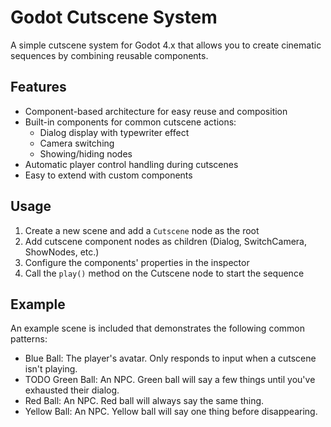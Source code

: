 # Godot Cutscene System

A simple cutscene system for Godot 4.x that allows you to create cinematic sequences by combining reusable components.

## Features

- Component-based architecture for easy reuse and composition
- Built-in components for common cutscene actions:
  - Dialog display with typewriter effect
  - Camera switching
  - Showing/hiding nodes
- Automatic player control handling during cutscenes
- Easy to extend with custom components

## Usage

1. Create a new scene and add a `Cutscene` node as the root
2. Add cutscene component nodes as children (Dialog, SwitchCamera, ShowNodes, etc.)
3. Configure the components' properties in the inspector
4. Call the `play()` method on the Cutscene node to start the sequence

## Example

An example scene is included that demonstrates the following common patterns:

- Blue Ball: The player's avatar. Only responds to input when a cutscene isn't playing.
- TODO Green Ball: An NPC. Green ball will say a few things until you've exhausted their dialog.
- Red Ball: An NPC. Red ball will always say the same thing.
- Yellow Ball: An NPC. Yellow ball will say one thing before disappearing.
